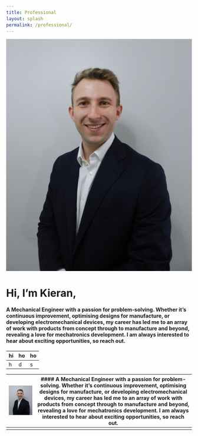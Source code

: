 ```yaml
---
title: Professional
layout: splash
permalink: /professional/
---
```



![](assets/images/Bio(4x5vertical).png)
# Hi, I’m Kieran,

#### A Mechanical Engineer with a passion for problem-solving. Whether it’s continuous improvement, optimising designs for manufacture, or developing electromechanical devices, my career has led me to an array of work with products from concept through to manufacture and beyond, revealing a love for mechatronics development. I am always interested to hear about exciting opportunities, so reach out.


|hi |ho |ho
---|---|---
h | d | s 


| ![](assets/images/Bio(4x5vertical).png) | #### A Mechanical Engineer with a passion for problem-solving. Whether it’s continuous improvement, optimising designs for manufacture, or developing electromechanical devices, my career has led me to an array of work with products from concept through to manufacture and beyond, revealing a love for mechatronics development. I am always interested to hear about exciting opportunities, so reach out. |
| ---- | ---- |
|  |  |
 
